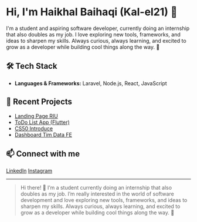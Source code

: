 # Hi, I'm Haikhal Baihaqi (Kal-el21) 👋

I'm a student and aspiring software developer, currently doing an internship that also doubles as my job. I love exploring new tools, frameworks, and ideas to sharpen my skills. Always curious, always learning, and excited to grow as a developer while building cool things along the way. 🚀

## 🛠️ Tech Stack
- **Languages & Frameworks:** Laravel, Node.js, React, JavaScript

## 🌱 Recent Projects
- [Landing Page RIU](https://github.com/Kal-el21/landing-page-riu)
- [ToDo List App (Flutter)](https://github.com/Kal-el21/fp-ToDoList-flutter)
- [CS50 Introduce](https://github.com/Kal-el21/cs50-introduce)
- [Dashboard Tim Data FE](https://github.com/Selfia19/Dashboard-Tim-Data-FE)

## 📫 Connect with me
[LinkedIn](https://www.linkedin.com/in/haikhal-baihaqi-b47557316/)
[Instagram](https://www.instagram.com/byha.qie/)

---

> Hi there! 👋 I’m a student currently doing an internship that also doubles as my job. I’m really interested in the world of software development and love exploring new tools, frameworks, and ideas to sharpen my skills. Always curious, always learning, and excited to grow as a developer while building cool things along the way. 🚀
